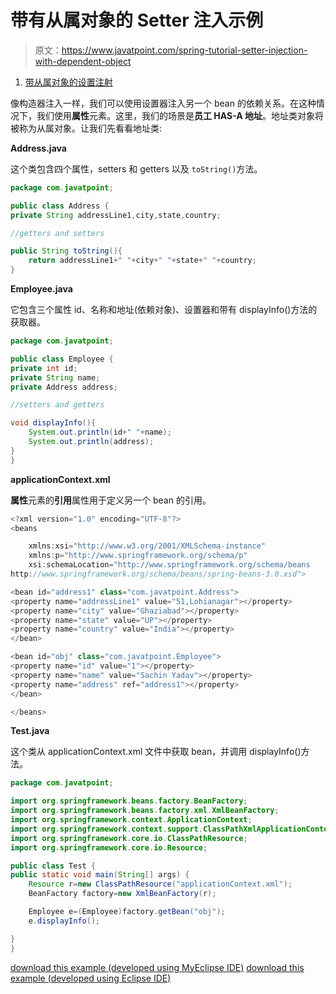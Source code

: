 # 带有从属对象的 Setter 注入示例

> 原文：<https://www.javatpoint.com/spring-tutorial-setter-injection-with-dependent-object>

1.  [带从属对象的设置注射](#)

像构造器注入一样，我们可以使用设置器注入另一个 bean 的依赖关系。在这种情况下，我们使用**属性**元素。这里，我们的场景是**员工 HAS-A 地址**。地址类对象将被称为从属对象。让我们先看看地址类:

**Address.java**

这个类包含四个属性，setters 和 getters 以及 `toString()`方法。

```java
package com.javatpoint;

public class Address {
private String addressLine1,city,state,country;

//getters and setters

public String toString(){
	return addressLine1+" "+city+" "+state+" "+country;
}

```

**Employee.java**

它包含三个属性 id、名称和地址(依赖对象)、设置器和带有 displayInfo()方法的获取器。

```java
package com.javatpoint;

public class Employee {
private int id;
private String name;
private Address address;

//setters and getters

void displayInfo(){
	System.out.println(id+" "+name);
	System.out.println(address);
}
}

```

**applicationContext.xml**

**属性**元素的**引用**属性用于定义另一个 bean 的引用。

```java
<?xml version="1.0" encoding="UTF-8"?>
<beans

	xmlns:xsi="http://www.w3.org/2001/XMLSchema-instance"
	xmlns:p="http://www.springframework.org/schema/p"
	xsi:schemaLocation="http://www.springframework.org/schema/beans 
http://www.springframework.org/schema/beans/spring-beans-3.0.xsd">

<bean id="address1" class="com.javatpoint.Address">
<property name="addressLine1" value="51,Lohianagar"></property>
<property name="city" value="Ghaziabad"></property>
<property name="state" value="UP"></property>
<property name="country" value="India"></property>
</bean>

<bean id="obj" class="com.javatpoint.Employee">
<property name="id" value="1"></property>
<property name="name" value="Sachin Yadav"></property>
<property name="address" ref="address1"></property>
</bean>

</beans>

```

**Test.java**

这个类从 applicationContext.xml 文件中获取 bean，并调用 displayInfo()方法。

```java
package com.javatpoint;

import org.springframework.beans.factory.BeanFactory;
import org.springframework.beans.factory.xml.XmlBeanFactory;
import org.springframework.context.ApplicationContext;
import org.springframework.context.support.ClassPathXmlApplicationContext;
import org.springframework.core.io.ClassPathResource;
import org.springframework.core.io.Resource;

public class Test {
public static void main(String[] args) {
	Resource r=new ClassPathResource("applicationContext.xml");
	BeanFactory factory=new XmlBeanFactory(r);

	Employee e=(Employee)factory.getBean("obj");
	e.displayInfo();

}
}

```

[download this example (developed using MyEclipse IDE)](https://static.javatpoint.com/src/sp/si2.zip)
[download this example (developed using Eclipse IDE)](https://static.javatpoint.com/src/sp/eclipse/si2.zip)